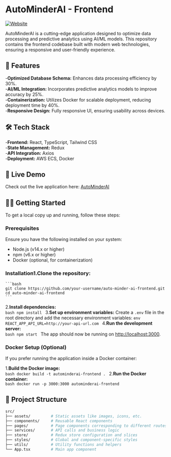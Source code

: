 # AutoMinderAI - Frontend

[![Website](https://img.shields.io/badge/website-online-green)](https://auto-minder-ai-frontend.onrender.com/)

AutoMinderAI is a cutting-edge application designed to optimize data processing and predictive analytics using AI/ML models. This repository contains the frontend codebase built with modern web technologies, ensuring a responsive and user-friendly experience.

## 🚀 Features
-**Optimized Database Schema:** Enhances data processing efficiency by 30%. <br>
-**AI/ML Integration:** Incorporates predictive analytics models to improve accuracy by 25%. <br>
-**Containerization:** Utilizes Docker for scalable deployment, reducing deployment time by 40%. <br>
-**Responsive Design:** Fully responsive UI, ensuring usability across devices. <br>

## 🛠️ Tech Stack
-**Frontend:** React, TypeScript, Tailwind CSS <br>
-**State Management:** Redux <br>
-**API Integration:** Axios <br>
-**Deployment:** AWS ECS, Docker <br>

## 🔗 Live Demo

Check out the live application here: [AutoMinderAI](https://auto-minder-ai-frontend.onrender.com/)

## 🧑‍💻 Getting Started

To get a local copy up and running, follow these steps:

### Prerequisites

Ensure you have the following installed on your system:

- Node.js (v14.x or higher)
- npm (v6.x or higher)
- Docker (optional, for containerization)

### Installation1.**Clone the repository:**    
    ```bash
    git clone https://github.com/your-username/auto-minder-ai-frontend.git
    cd auto-minder-ai-frontend
    ```
2.**Install dependencies:**    
    ```bash
    npm install
    ```
3.**Set up environment variables:**    Create a `.env` file in the root directory and add the necessary environment variables:
    ```env
    REACT_APP_API_URL=http://your-api-url.com
    ```
4.**Run the development server:**    
    ```bash
    npm start
    ```
    The app should now be running on [http://localhost:3000](http://localhost:3000).
### Docker Setup (Optional)

If you prefer running the application inside a Docker container:

1.**Build the Docker image:**    
    ```bash
    docker build -t autominderai-frontend .
    ```
2.**Run the Docker container:**    
    ```bash
    docker run -p 3000:3000 autominderai-frontend
    ```
## 📁 Project Structure
```bash
src/
├── assets/         # Static assets like images, icons, etc.
├── components/     # Reusable React components
├── pages/          # Page components corresponding to different routes
├── services/       # API calls and business logic
├── store/          # Redux store configuration and slices
├── styles/         # Global and component-specific styles
├── utils/          # Utility functions and helpers
└── App.tsx         # Main app component
